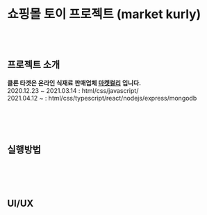 # 쇼핑몰 토이 프로젝트 (market kurly)  

<br/><br/>
## 프로젝트 소개  

__클론 타겟은 온라인 식재료 판매업체 [마켓컬리](https://www.kurly.com) 입니다.__  
2020.12.23 ~ 2021.03.14 : html/css/javascript/  
2021.04.12 ~   : html/css/typescript/react/nodejs/express/mongodb

<br/><br/><br/>
## 실행방법  



<br/><br/><br/>
## UI/UX 


